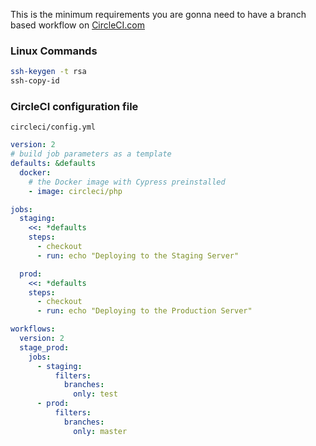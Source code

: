 This is the minimum requirements you are gonna need to have a branch based workflow on [CircleCI.com](http://circleci.com/)

### Linux Commands

```bash
ssh-keygen -t rsa
ssh-copy-id
```

### CircleCI configuration file

``` circleci/config.yml ```

```yml
version: 2
# build job parameters as a template
defaults: &defaults
  docker:
    # the Docker image with Cypress preinstalled
    - image: circleci/php

jobs:
  staging:
    <<: *defaults
    steps:
      - checkout
      - run: echo "Deploying to the Staging Server"

  prod:
    <<: *defaults
    steps:
      - checkout
      - run: echo "Deploying to the Production Server"

workflows:
  version: 2
  stage_prod:
    jobs:
      - staging:            
          filters:
            branches:
              only: test
      - prod:
          filters:
            branches:
              only: master
```